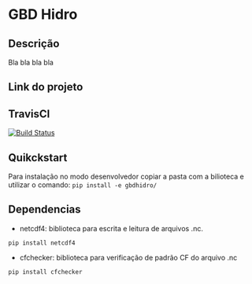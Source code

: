 # GBD Hidro 
 
## Descrição
Bla bla bla bla
## Link do projeto

## TravisCI 
[![Build Status](https://travis-ci.org/JairoRotava/gbdhidro.svg?branch=master)](https://travis-ci.org/JairoRotava/gbdhidro)
 
## Quikckstart
Para instalação no modo desenvolvedor copiar a pasta com a bilioteca e utilizar o comando:
```pip install -e gbdhidro/```

## Dependencias
- netcdf4: biblioteca para escrita e leitura de arquivos .nc.

```pip install netcdf4```
- cfchecker: biblioteca para verificação de padrão CF do arquivo .nc

```pip install cfchecker```
